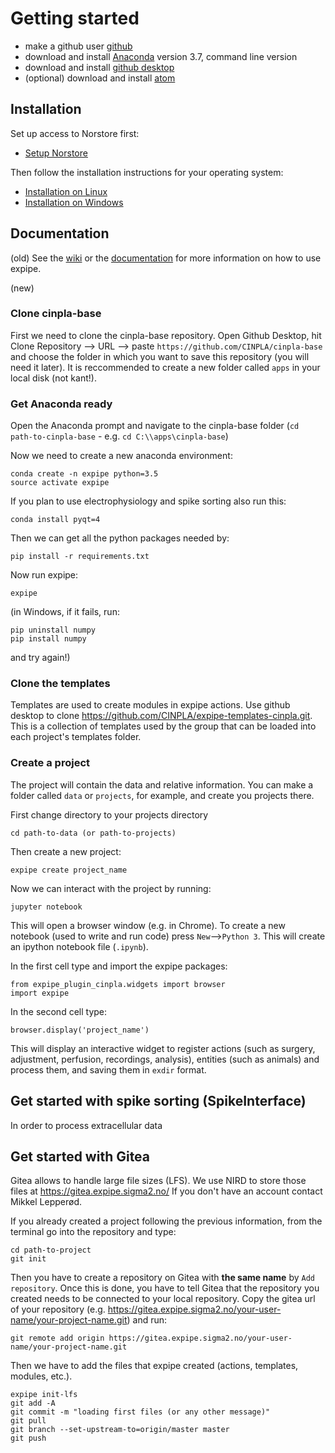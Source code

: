 
# Getting started

- make a github user [github](https://github.com/)
- download and install [Anaconda](https://www.anaconda.com/download/) version 3.7, command line version
- download and install [github desktop](https://desktop.github.com/)
- (optional) download and install [atom](https://atom.io/)

## Installation

Set up access to Norstore first:

- [Setup Norstore](https://github.com/CINPLA/expipe/wiki/Setup-Norstore)

Then follow the installation instructions for your operating system:

- [Installation on Linux](https://github.com/CINPLA/expipe/wiki/Installation-on-Linux)
- [Installation on Windows](https://github.com/CINPLA/expipe/wiki/Installation-on-Windows)

## Documentation

(old)
See the [wiki](https://github.com/CINPLA/expipe-plugin-cinpla/wiki/) or the [documentation](http://expipe-plugin-cinpla.readthedocs.io/en/latest/) 
for more information on how to use expipe.

(new)
### Clone cinpla-base

First we need to clone the cinpla-base repository.
Open Github Desktop, hit Clone Repository --> URL --> paste `https://github.com/CINPLA/cinpla-base` and choose the folder in which you want to save this repository (you will need it later).
It is reccommended to create a new folder called `apps` in your local disk (not kant!).

### Get Anaconda ready

Open the Anaconda prompt and navigate to the cinpla-base folder (`cd path-to-cinpla-base` - e.g. `cd C:\\apps\cinpla-base`)

Now we need to create a new anaconda environment:

``` 
conda create -n expipe python=3.5
source activate expipe
```

If you plan to use electrophysiology and spike sorting also run this:

```
conda install pyqt=4
```

Then we can get all the python packages needed by:

```
pip install -r requirements.txt
```

Now run expipe:
```
expipe
```

(in Windows, if it fails, run:
```
pip uninstall numpy
pip install numpy
```
and try again!)

### Clone the templates

Templates are used to create modules in expipe actions. Use github desktop to clone https://github.com/CINPLA/expipe-templates-cinpla.git.
This is a collection of templates used by the group that can be loaded into each project's templates folder.

### Create a project

The project will contain the data and relative information. You can make a folder called `data` or `projects`, for example, and create you projects there.

First change directory to your projects directory
```
cd path-to-data (or path-to-projects)
```

Then create a new project:
```
expipe create project_name
```

Now we can interact with the project by running:
```
jupyter notebook
```

This will open a browser window (e.g. in Chrome). To create a new notebook (used to write and run code) press `New`-->`Python 3`. This will create an ipython notebook file (`.ipynb`).

In the first cell type and import the expipe packages:
```
from expipe_plugin_cinpla.widgets import browser
import expipe
```

In the second cell type:
```
browser.display('project_name')
```

This will display an interactive widget to register actions (such as surgery, adjustment, perfusion, recordings, analysis), entities (such as animals) and process them, and saving them in `exdir` format.

## Get started with spike sorting (SpikeInterface)

In order to process extracellular data

## Get started with Gitea

Gitea allows to handle large file sizes (LFS). We use NIRD to store those files at https://gitea.expipe.sigma2.no/
If you don't have an account contact Mikkel Lepperød.

If you already created a project following the previous information, from the terminal go into the repository and type:
```
cd path-to-project
git init
```

Then you have to create a repository on Gitea with **the same name** by `Add repository`. Once this is done, you have to tell Gitea that the repository you created needs to be connected to your local repository. Copy the gitea url of your repository (e.g. https://gitea.expipe.sigma2.no/your-user-name/your-project-name.git) and run:

```
git remote add origin https://gitea.expipe.sigma2.no/your-user-name/your-project-name.git
```

Then we have to add the files that expipe created (actions, templates, modules, etc.).

```
expipe init-lfs
git add -A
git commit -m "loading first files (or any other message)"
git pull
git branch --set-upstream-to=origin/master master
git push
```







